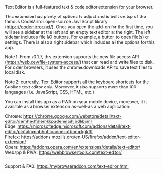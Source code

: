 Text Editor is a full-featured text & code editor extension for your browser.

This extension has plenty of options to adjust and is built on top of the famous CodeMirror open-source JavaScript library (https://codemirror.net/). Once you open the add-on for the first time, you will see a sidebar at the left and an empty text editor at the right. The left sidebar includes file I/O buttons. For example, a button to open file(s) or settings. There is also a right sidebar which includes all the options for this app.

Note 1: From v0.1.7, this extension supports the new file access API (https://web.dev/file-system-access/) that can read and write files to disk. For older browsers, it uses the chrome.downloads API to save text files to local disk.

Note 2: currently, Text Editor supports all the keyboard shortcuts for the Sublime text editor only. Moreover, it also supports more than 100 languages (i.e. JavaScript, CSS, HTML, etc.)

You can install this app as a PWA on your mobile device, moreover, it is available as a browser extension as-well-as a web application:

Chrome: https://chrome.google.com/webstore/detail/text-editor/demheclfdlemkkpadenmajhjbdhbjjml    
Edge: https://microsoftedge.microsoft.com/addons/detail/text-editor/plnfalmmnbhnfboannecofbompkgkflf  
Firefox: https://addons.mozilla.org/en-US/firefox/addon/text-editor-extension/    
Opera: https://addons.opera.com/en/extensions/details/text-editor/    
Webapp & PWA: https://webbrowsertools.com/text-editor/  

--------------------------------------------------------------

Support & FAQ: https://mybrowseraddon.com/text-editor.html  



